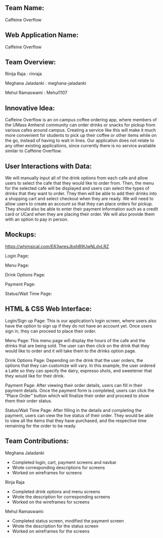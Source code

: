 ## Team Name:
Caffeine Overflow

## Web Application Name:
Caffeine Overflow 

## Team Overview:
Rinija Raja : rinraja

Meghana Jaladanki : meghana-jaladanki

Mehul Ramaswami : Mehul1107

## Innovative Idea: 
Caffeine Overflow is an on campus coffee ordering app, where members of the UMass Amherst community can order drinks or snacks for pickup from various cafes around campus. Creating a service like this will make it much more convenient for students to pick up their coffee or other items while on the go, instead of having to wait in lines. Our application does not relate to any other existing applications, since currently there is no service available similar to Caffeine Overflow. 

## User Interactions with Data:
We will manually input all of the drink options from each cafe and allow users to select the cafe that they would like to order from. Then, the menu for the selected cafe will be displayed and users can select the types of drinks that they want to order. They then will be able to add their drinks into a shopping cart and select checkout when they are ready. We will need to allow users to create an account so that they can place orders for pickup. They should also be able to enter their payment information such as a credit card or UCard when they are placing their order. We will also provide them with an option to pay in person. 

## Mockups:
https://whimsical.com/E63wresJbshB9UwNLdvLRZ 

Login Page:

Menu Page:

Drink Options Page:

Payment Page:

Status/Wait Time Page:

## HTML & CSS Web Interface:

Login/Sign up Page:
This is our application’s login screen, where users also have the option to sign up if they do not have an account yet. Once users sign in, they can proceed to place their order. 

Menu Page:
This menu page will display the hours of the cafe and the drinks that are being sold. The user can then click on the drink that they would like to order and it will take them to the drinks option page. 

Drink Options Page:
Depending on the drink that the user orders, the options that they can customize will vary. In this example, the user ordered a Latte so they can specify the dairy, espresso shots, and sweetener that they would like for their drink. 

Payment Page:
After viewing their order details, users can fill in their payment details. Once the payment form is completed, users can click the “Place Order” button which will finalize their order and proceed to show them their order status. 

Status/Wait Time Page:
After filling in the details and completing the payment, users can view the live status of their order. They would be able to view all the items that they have purchased, and the respective time remaining for the order to be ready.

## Team Contributions:
Meghana Jaladanki 
- Completed login, cart, payment screens and navbar 
- Wrote corresponding descriptions for screens 
- Worked on wireframes for screens 

Rinja Raja 
- Completed drink options and menu screens
- Wrote the description for corresponding screens
- Worked on the wireframes for screens

Mehul Ramaswami: 
- Completed status screen, modified the payment screen
- Wrote the description for the status screen
- Worked on wireframes for the screens
